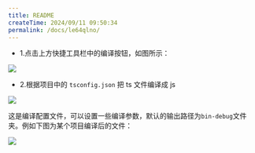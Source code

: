 ```yaml
---
title: README
createTime: 2024/09/11 09:50:34
permalink: /docs/le64qlno/
---
```

* 1.点击上方快捷工具栏中的编译按钮，如图所示：

![](1.png)

* 2.根据项目中的 `tsconfig.json` 把 ts 文件编译成 js

![](p2.png)

这是编译配置文件，可以设置一些编译参数，默认的输出路径为`bin-debug`文件夹。例如下图为某个项目编译后的文件：

![](3.png)
